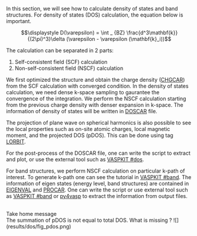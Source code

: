 In this section, we will see how to calculate density of states and band structures. For density of states (DOS) calculation, the equation below is important. 

$$\displaystyle D(\varepsilon) = \int _ {BZ} \frac{d^3\mathbf{k}}{(2\pi)^3}\delta (\varepsilon - \varepsilon (\mathbf{k}_i))$$

The calculation can be separated in 2 parts:

1. Self-consistent field (SCF) calculation
2. Non-self-consistent field (NSCF) calculation


We first optimized the structure and obtain the charge density ([CHGCAR](https://www.vasp.at/wiki/index.php/CHGCAR)) from the SCF calculation with converged condition. 
In the density of states calculation, we need dense k-space sampling to gaurantee the convergence of the integration. 
We perform the NSCF calculation starting from the previous charge density with denser expansion in k-space. The information of density of states will be written in [DOSCAR](https://www.vasp.at/wiki/index.php/DOSCAR) file. 

The projection of plane wave on spherical harmonics is also possible to see the local properties such as on-site atomic charges, local magnetic moment, and the projected DOS (pDOS). This can be done using tag [LORBIT](https://www.vasp.at/wiki/index.php/LORBIT).

For the post-process of the DOSCAR file, one can write the script to extract and plot, or use the external tool such as [VASPKIT #dos](https://vaspkit.com/tutorials.html#density-of-states). 

For band structures, we perform NSCF calculation on particular k-path of interest. To generate k-path one can see the tutorial in [VASPKIT #band](https://vaspkit.com/tutorials.html#band-structure). The information of eigen states (energy level, band structures) are contained in [EIGENVAL](https://www.vasp.at/wiki/index.php/EIGENVAL) and [PROCAR](https://www.vasp.at/wiki/index.php/PROCAR). One can write the script or use external tool such as [VASPKIT #band](https://vaspkit.com/tutorials.html#band-structure) or [py4vasp](https://www.vasp.at/py4vasp/latest/) to extract the information from output files.


<br>
Take home message <br>
The summation of pDOS is not equal to total DOS. What is missing ?
![](results/dos/fig_pdos.png)


